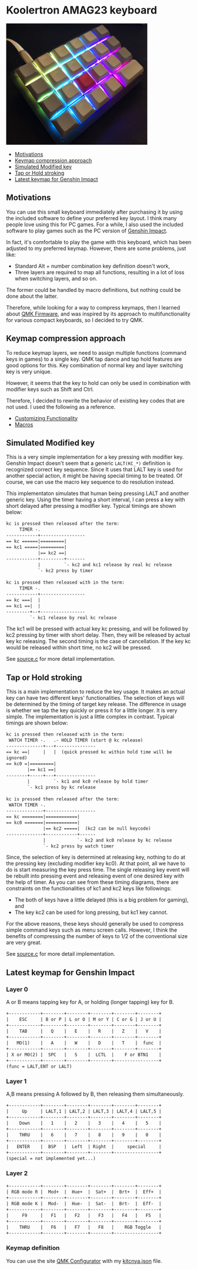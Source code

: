<!-- -*- mode: markdown; coding: utf-8 -*- -->

# Koolertron AMAG23 keyboard

![Koolertron AMAG23 w/DSA profile keycaps](amag23.png)

  - [Motivations](#motivations)
  - [Keymap compression approach](#keymap-compression-approach)
  - [Simulated Modified key](#simulated-modified-key)
  - [Tap or Hold stroking](#tap-or-hold-stroking)
  - [Latest keymap for Genshin Impact](#latest-keymap-for-genshin-impact)

## Motivations

You can use this small keyboard immediately after purchasing it
by using the included software to define your preferred key layout.
I think many people love using this for PC games.
For a while, I also used the included software to play games
such as the PC version of [Genshin Impact](https://genshin.hoyoverse.com/).

In fact, it's comfortable to play the game with this keyboard,
which has been adjusted to my preferred keymap.
However, there are some problems, just like:

  - Standard Alt + number combination key definition doesn't work,
  - Three layers are required to map all functions,
    resulting in a lot of loss when switching layers, and so on.

The former could be handled by macro definitions,
but nothing could be done about the latter.

Therefore, while looking for a way to compress keymaps,
then I learned about [QMK Firmware](https://docs.qmk.fm/),
and was inspired by its approach
to multifunctionality for various compact keyboards,
so I decided to try QMK.

## Keymap compression approach

To reduce keymap layers, we need to assign multiple functions
(command keys in games) to a single key.
QMK tap dance and tap hold features are good options for this.
Key combination of normal key and layer switching key is very unique.

However, it seems that the key to hold can only be used
in combination with modifier keys such as Shift and Ctrl.

Therefore, I decided to rewrite the behavior of existing key codes that are not used.
I used the following as a reference.

  - [Customizing Functionality](https://docs.qmk.fm/#/custom_quantum_functions)
  - [Macros](https://docs.qmk.fm/#/feature_macros)

## Simulated Modified key

This is a very simple implementation for a key pressing with modifier key.
Genshin Impact doesn't seem that
a generic `LALT(KC_*)` definition is recognized correct key sequence.
Since It uses that LALT key is used for another special action,
it might be having special timing to be treated.
Of course, we can use the macro key sequence to do resolution instead.

This implementaton simulates that
human being pressing LALT and another generic key.
Using the timer having a short interval,
I can press a key with short delayed after pressing a modifier key.
Typical timings are shown below:

```
kc is pressed then released after the term:
     TIMER -.
------------+-----------------
== kc ======|=========|
== kc1 =====|=========|
            |== kc2 ==|
------------+---------+-------
            |         `- kc2 and kc1 release by real kc release
            `- kc2 press by timer

kc is pressed then released with in the term:
     TIMER -.
------------+-----------------
== kc ===|  |
== kc1 ==|  |
---------+--+-----------------
         `- kc1 release by real kc release
```

The kc1 will be pressed with actual key kc pressing,
and will be followed by kc2 pressing by timer with short delay.
Then, they will be released by actual key kc releasing.
The second timing is the case of cancellation.
If the key kc would be released within short time, no  kc2 will be pressed.

See [source.c](source.c) for more detail implementation.

## Tap or Hold stroking

This is a main implementation to reduce the key usage.
It makes an actual key can have two  different keys' functionalities.
The selection of keys will be determined by the timing of target key release.
The difference in usage is whether we tap the key quickly or press it for a little longer.
It is very simple.
The implementation is just a little complex in contrast.
Typical timings are shown below:

```
kc is pressed then released with in the term:
 WATCH TIMER -.   .- HOLD TIMER (start @ kc release)
--------------+---+---------------
== kc ==|     |   |  (quick pressed kc within hold time will be ignored)
== kc0 =|=========|
        |== kc1 ==|
--------+-----+---+---------------
        |         `- kc1 and kc0 release by hold timer
        `- kc1 press by kc release

kc is pressed then released after the term:
 WATCH TIMER -.
--------------+-------------------
== kc ========|============|
== kc0 =======|============|
              |== kc2 =====|  (kc2 can be null keycode)
--------------+------------+------
              |            `- kc2 and kc0 release by kc release
              `- kc2 press by watch timer
```

Since, the selection of key is determined at releasing key,
nothing to do at the pressing key (excluding modifier key kc0).
At that point, all we have to do is start measuring the key press time.
The single releasing key event will be rebuilt
into pressing event and releasing event of one desired key
with the help of timer.
As you can see from these timing diagrams,
there are constraints on the functionalities of kc1 and kc2 keys like followings:

  - The both of keys have a little delayed (this is a big problem for gaming), and
  - The key kc2 can be used for long pressing, but kc1 key cannot.

For the above reasons, these keys should generally be used
to compress simple command keys such as menu screen calls.
However, I think the benefits of compressing the number of keys
to 1/2 of the conventional size are very great.

See [source.c](source.c) for more detail implementation.

## Latest keymap for Genshin Impact

### Layer 0

A or B means tapping key for A, or holding (longer tapping) key for B.

```
+------------+--------+--------+--------+--------+--------+
|    ESC     | B or P | L or O | M or Y | C or G | J or U |
+------------+--------+--------+--------+--------+--------+
|    TAB     |   Q    |   E    |   R    |   Z    |   V    |
+------------+--------+--------+--------+--------+--------+
|   MO(1)    |   A    |   W    |   D    |   T    |  func  |
+------------+--------+--------+--------+--------+--------+
| X or MO(2) |  SPC   |   S    |  LCTL  |    F or BTN1    |
+------------+--------+--------+--------+-----------------+
(func = LALT,ENT or LALT)
```

### Layer 1

A,B means pressing A followed by B, then releasing them simultaneously.

```
+------------+--------+--------+--------+--------+--------+
|     Up     | LALT,1 | LALT,2 | LALT,3 | LALT,4 | LALT,5 |
+------------+--------+--------+--------+--------+--------+
|    Down    |   1    |   2    |   3    |   4    |   5    |
+------------+--------+--------+--------+--------+--------+
|    THRU    |   6    |   7    |   8    |   9    |   0    |
+------------+--------+--------+--------+--------+--------+
|   ENTER    |  BSP   |  Left  | Right  |     special     |
+------------+--------+--------+--------+-----------------+
(special = not implemented yet...)
```

### Layer 2

```
+------------+--------+--------+--------+--------+--------+
| RGB mode R |  Mod+  |  Hue+  |  Sat+  |  Brt+  |  Eff+  |
+------------+--------+--------+--------+--------+--------+
| RGB mode K |  Mod-  |  Hue-  |  Sat-  |  Brt-  |  Eff-  |
+------------+--------+--------+--------+--------+--------+
|     F9     |   F1   |   F2   |   F3   |   F4   |   F5   |
+------------+--------+--------+--------+--------+--------+
|    THRU    |   F6   |   F7   |   F8   |    RGB Toggle   |
+------------+--------+--------+--------+-----------------+
```

### Keymap definition

You can use the site [QMK Configurator](https://config.qmk.fm/#/amag23/LAYOUT)
with my [kitcnya.json](https://raw.githubusercontent.com/kitcnya/amag23/master/kitcnya.json) file.
